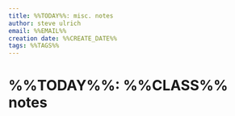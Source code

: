 ```yaml
---
title: %%TODAY%%: misc. notes
author: steve ulrich
email: %%EMAIL%%
creation date: %%CREATE_DATE%%
tags: %%TAGS%%
---
```


# %%TODAY%%: %%CLASS%% notes
